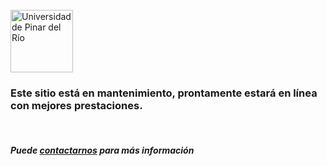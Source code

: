 <br>
<div>
    <div class="row">
        <div class="col-xs-12 col-sm-4 text-center text-middle">
            <img src="images/3014275.svg" alt="Universidad de Pinar del Río" style="width:100px;">
        </div>
        <div class="col-xs-12 col-sm-7 col-sm-offset-1">            
            <h3> 
                Este sitio está en mantenimiento, prontamente estará en línea con mejores prestaciones.
            </h3>
            <br/>
            <h5> 
                Puede <a href="/#divcontacto">contactarnos</a> para más información
            </h5>
        </div>
    </div>
</div>     

<br>
       